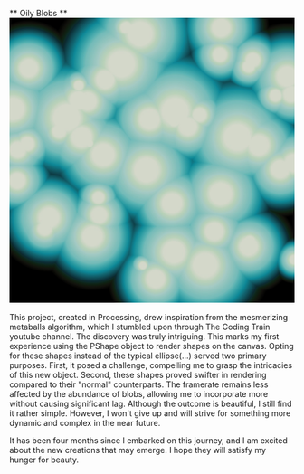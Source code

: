 
** Oily Blobs **
![Oily Blobs](./image/0000.jpg)

This project, created in Processing, drew inspiration from the mesmerizing metaballs algorithm, which I stumbled upon through The Coding Train youtube channel. The discovery was truly intriguing. This marks my first experience using the PShape object to render shapes on the canvas.
Opting for these shapes instead of the typical ellipse(...) served two primary purposes. 
First, it posed a challenge, compelling me to grasp the intricacies of this new object. 
Second, these shapes proved swifter in rendering compared to their "normal" counterparts. The framerate remains less affected by the abundance of blobs, allowing me to incorporate more without causing significant lag. 
Although the outcome is beautiful, I still find it rather simple. However, I won't give up and will strive for something more dynamic and complex in the near future. 

It has been four months since I embarked on this journey, and I am excited about the new creations that may emerge. I hope they will satisfy my hunger for beauty.

